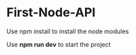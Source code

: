 # First-Node-API
Use npm install to install the node modules

Use <b>npm run dev</b> to start the project
